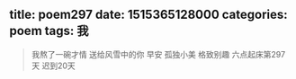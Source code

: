 title: poem297
date: 1515365128000
categories: poem
tags: 我
---
> 我熬了一碗才情
送给风雪中的你
早安
孤独小美
格致别趣
六点起床第297天 迟到20天